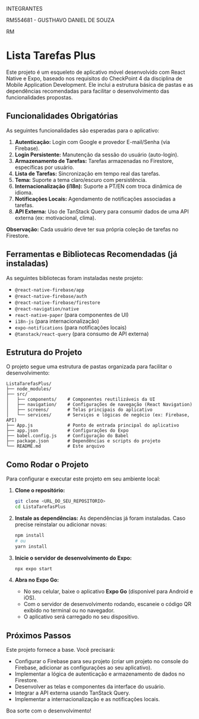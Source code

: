 INTEGRANTES

RM554681 - GUSTHAVO DANIEL DE SOUZA

RM




# Lista Tarefas Plus


Este projeto é um esqueleto de aplicativo móvel desenvolvido com React Native e Expo, baseado nos requisitos do CheckPoint 4 da disciplina de Mobile Application Development. Ele inclui a estrutura básica de pastas e as dependências recomendadas para facilitar o desenvolvimento das funcionalidades propostas.

## Funcionalidades Obrigatórias

As seguintes funcionalidades são esperadas para o aplicativo:

1.  **Autenticação:** Login com Google e provedor E-mail/Senha (via Firebase).
2.  **Login Persistente:** Manutenção da sessão do usuário (auto-login).
3.  **Armazenamento de Tarefas:** Tarefas armazenadas no Firestore, específicas por usuário.
4.  **Lista de Tarefas:** Sincronização em tempo real das tarefas.
5.  **Tema:** Suporte a tema claro/escuro com persistência.
6.  **Internacionalização (i18n):** Suporte a PT/EN com troca dinâmica de idioma.
7.  **Notificações Locais:** Agendamento de notificações associadas a tarefas.
8.  **API Externa:** Uso de TanStack Query para consumir dados de uma API externa (ex: motivacional, clima).

**Observação:** Cada usuário deve ter sua própria coleção de tarefas no Firestore.

## Ferramentas e Bibliotecas Recomendadas (já instaladas)

As seguintes bibliotecas foram instaladas neste projeto:

*   `@react-native-firebase/app`
*   `@react-native-firebase/auth`
*   `@react-native-firebase/firestore`
*   `@react-navigation/native`
*   `react-native-paper` (para componentes de UI)
*   `i18n-js` (para internacionalização)
*   `expo-notifications` (para notificações locais)
*   `@tanstack/react-query` (para consumo de API externa)

## Estrutura do Projeto

O projeto segue uma estrutura de pastas organizada para facilitar o desenvolvimento:

```
ListaTarefasPlus/
├── node_modules/
├── src/
│   ├── components/    # Componentes reutilizáveis da UI
│   ├── navigation/    # Configurações de navegação (React Navigation)
│   ├── screens/       # Telas principais do aplicativo
│   └── services/      # Serviços e lógicas de negócio (ex: Firebase, API)
├── App.js             # Ponto de entrada principal do aplicativo
├── app.json           # Configurações do Expo
├── babel.config.js    # Configuração do Babel
├── package.json       # Dependências e scripts do projeto
└── README.md          # Este arquivo
```

## Como Rodar o Projeto

Para configurar e executar este projeto em seu ambiente local:

1.  **Clone o repositório:**
    ```bash
    git clone <URL_DO_SEU_REPOSITORIO>
    cd ListaTarefasPlus
    ```

2.  **Instale as dependências:**
    As dependências já foram instaladas. Caso precise reinstalar ou adicionar novas:
    ```bash
    npm install
    # ou
    yarn install
    ```

3.  **Inicie o servidor de desenvolvimento do Expo:**
    ```bash
    npx expo start
    ```

4.  **Abra no Expo Go:**
    *   No seu celular, baixe o aplicativo **Expo Go** (disponível para Android e iOS).
    *   Com o servidor de desenvolvimento rodando, escaneie o código QR exibido no terminal ou no navegador.
    *   O aplicativo será carregado no seu dispositivo.

## Próximos Passos

Este projeto fornece a base. Você precisará:

*   Configurar o Firebase para seu projeto (criar um projeto no console do Firebase, adicionar as configurações ao seu aplicativo).
*   Implementar a lógica de autenticação e armazenamento de dados no Firestore.
*   Desenvolver as telas e componentes da interface do usuário.
*   Integrar a API externa usando TanStack Query.
*   Implementar a internacionalização e as notificações locais.

Boa sorte com o desenvolvimento!

